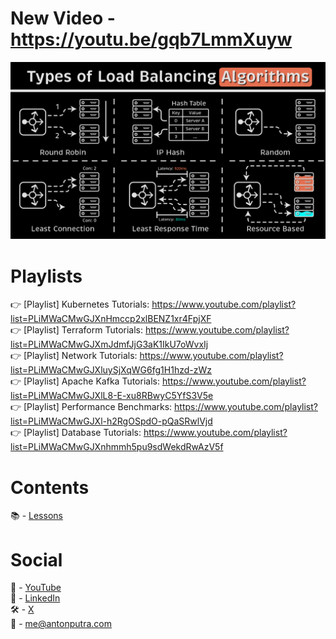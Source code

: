 # New Video - https://youtu.be/gqb7LmmXuyw

[<img src="assets/191.png?raw=true">](https://youtu.be/gqb7LmmXuyw)

# Playlists

👉  [Playlist] Kubernetes Tutorials: https://www.youtube.com/playlist?list=PLiMWaCMwGJXnHmccp2xlBENZ1xr4FpjXF  
👉  [Playlist] Terraform Tutorials: https://www.youtube.com/playlist?list=PLiMWaCMwGJXmJdmfJjG3aK1IkU7oWvxIj  
👉  [Playlist] Network Tutorials: https://www.youtube.com/playlist?list=PLiMWaCMwGJXluySjXqWG6fg1H1hzd-zWz  
👉  [Playlist] Apache Kafka Tutorials: https://www.youtube.com/playlist?list=PLiMWaCMwGJXlL8-E-xu8RBwyC5YfS3V5e  
👉  [Playlist] Performance Benchmarks: https://www.youtube.com/playlist?list=PLiMWaCMwGJXl-h2RgOSpdO-pQaSRwlVjd  
👉  [Playlist] Database Tutorials: https://www.youtube.com/playlist?list=PLiMWaCMwGJXnhmmh5pu9sdWekdRwAzV5f  

# Contents

📚 - [Lessons](docs/contents.md)

# Social

🎥 - [YouTube](https://www.youtube.com/c/AntonPutra)  
💼 - [LinkedIn](https://www.linkedin.com/in/anton-putra)  
🛠️ - [X](https://x.com/antonvputra)  
📨 - me@antonputra.com  
